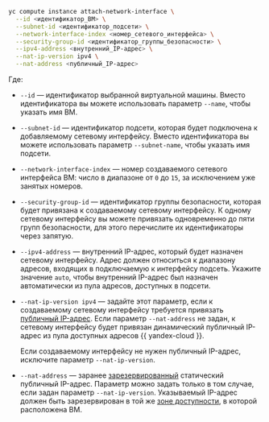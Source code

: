 ```bash
yc compute instance attach-network-interface \
  --id <идентификатор_ВМ> \
  --subnet-id <идентификатор_подсети> \
  --network-interface-index <номер_сетевого_интерфейса> \
  --security-group-id <идентификатор_группы_безопасности> \
  --ipv4-address <внутренний_IP-адрес> \
  --nat-ip-version ipv4 \
  --nat-address <публичный_IP-адрес>
```

Где:
* `--id` — идентификатор выбранной виртуальной машины. Вместо идентификатора вы можете использовать параметр `--name`, чтобы указать имя ВМ.
* `--subnet-id` — идентификатор подсети, которая будет подключена к добавляемому сетевому интерфейсу. Вместо идентификатора вы можете использовать параметр `--subnet-name`, чтобы указать имя подсети.
* `--network-interface-index` — номер создаваемого сетевого интерфейса ВМ: число в диапазоне от `0` до `15`, за исключением уже занятых номеров.
* `--security-group-id` — идентификатор группы безопасности, которая будет привязана к создаваемому сетевому интерфейсу. К одному сетевому интерфейсу вы можете привязать одновременно до пяти групп безопасности, для этого перечислите их идентификаторы через запятую.
* `--ipv4-address` — внутренний IP-адрес, который будет назначен сетевому интерфейсу. Адрес должен относиться к диапазону адресов, входящих в подключаемую к интерфейсу подсеть. Укажите значение `auto`, чтобы внутренний IP-адрес был назначен автоматически из пула адресов, доступных в подсети.
* `--nat-ip-version ipv4` — задайте этот параметр, если к создаваемому сетевому интерфейсу требуется привязать [публичный IP-адрес](../../vpc/concepts/address.md#public-addresses). Если параметр `--nat-address` не задан, к сетевому интерфейсу будет привязан динамический публичный IP-адрес из пула доступных адресов {{ yandex-cloud }}.

    Если создаваемому интерфейсу не нужен публичный IP-адрес, исключите параметр `--nat-ip-version`.

* `--nat-address` — заранее [зарезервированный](../../vpc/operations/get-static-ip.md) статический публичный IP-адрес. Параметр можно задать только в том случае, если задан параметр `--nat-ip-version`. Указываемый IP-адрес должен быть зарезервирован в той же [зоне доступности](../../overview/concepts/geo-scope.md), в которой расположена ВМ.